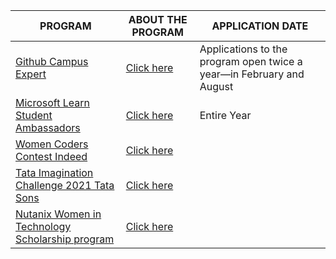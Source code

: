
|        PROGRAM                       |   ABOUT THE PROGRAM     |      APPLICATION DATE        |
|--------------------------------------|------------|--------------|
| [Github Campus Expert](https://education.github.com/experts)  | [Click here](https://github.blog/2020-12-10-introducing-the-new-and-improved-campus-experts-program/) |   Applications to the program open twice a year—in February and August           |
| [Microsoft Learn Student Ambassadors](https://studentambassadors.microsoft.com/) |[Click here](https://medium.com/your-tech-intern/microsoft-student-partner-program-a-complete-guide-54d506c41e96)| Entire Year|
| [Women Coders Contest Indeed ](https://womencodersindeed.com/india?utm_source=&utm_medium=&utm_campaign=&utm_term=&utm_content=) |[Click here](https://www.scholarshipsinindia.com/awards/shecodes-indeed.html) | 
| [Tata Imagination Challenge 2021 Tata Sons](https://www.tata.com/careers/programs/tata-imagination-challenge)|[Click here](https://scholasticworld.blogspot.com/2020/09/tata-imagination-challenge-2020.html)|
| [Nutanix Women in Technology Scholarship program](https://www.nutanix.com/scholarships)|[Click here](https://vidyarthimitra.org/news/Nutanix-Heart-Women-In-Technology-Scholarships-2021:-Check--Apply)|
